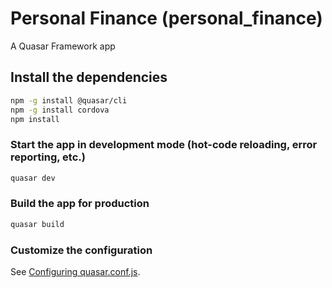 # Personal Finance (personal_finance)

A Quasar Framework app

## Install the dependencies
```bash
npm -g install @quasar/cli
npm -g install cordova
npm install
```

### Start the app in development mode (hot-code reloading, error reporting, etc.)
```bash
quasar dev
```


### Build the app for production
```bash
quasar build
```

### Customize the configuration
See [Configuring quasar.conf.js](https://quasar.dev/quasar-cli/quasar-conf-js).
